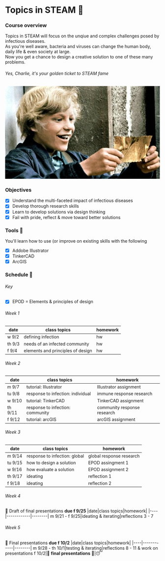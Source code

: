 # Topics in STEAM&nbsp;:nut_and_bolt:

### Course overview 
Topics in STEAM will focus on the unqiue and complex challenges posed by infectious diseases.\
As you're well aware, bacteria and viruses can change the human body, daily life & even society at large.\
Now you get a chance to design a creative solution to one of these many problems.
###### Yes, Charlie, it's your golden ticket to STEAM fame
![goldenTicket](goldenTicket.jpg)

### Objectives
  - [x] Understand the multi-faceted impact of infectious diseases
  - [x] Develop thorough research skills 
  - [x] Learn to develop solutions via design thinking 
  - [x] Fail with pride, reflect & move toward better solutions
### Tools&nbsp;:wrench:
You'll learn how to use (or improve on existing skills with the following
  - [x] Addobe Illustrator
  - [x] TinkerCAD
  - [x] ArcGIS
### Schedule&nbsp;:calendar:
  
  ###### Key
  - [x] EPOD = Elements & principles of design
  
  
  
  ###### Week 1
  |date|class topics|homework|
  |----|------------|--------|
  w 9/2|defining infection|hw
  th 9/3|needs of an infected community|hw
  f 9/4|elements and principles of design|hw
  ###### Week 2
  |date|class topics|homework|
  |----|------------|--------|
  m 9/7|tutorial: Illustrator|Illustrator assignment
  tu 9/8|response to infection: individual|immune response research
  w 9/10|tutorial: TinkerCAD|TinkerCAD assignment
  th 9/11|response to infection: community|community response research
  f 9/12|tutorial: arcGIS|arcGIS assignment
  ###### Week 3
  |date|class topics|homework|
  |----|------------|--------|
  m 9/14|response to infection: global|global response research
  tu 9/15|how to design a solution|EPOD assingment 1
  w 9/16|how evaluate a solution|EPOD assignment 2
  th 9/17|ideating|reflection 1
  f 9/18|ideating|reflection 2
  ###### Week 4
  :pushpin: Draft of final presentations **due f 9/25**
  |date|class topics|homework|
  |----|------------|--------|
  m 9/21 - f 9/25|ideating & iterating|reflections 3 - 7
  ###### Week 5
  :pushpin: Final presentations **due f 10/2**
  |date|class topics|homework|
  |----|------------|--------|
  m 9/28 - th 10/1|testing & iterating|reflections 8 - 11 & work on presentations
  f 10/2|:tada:&nbsp;**final presentations**&nbsp;:tada:|:sleeping:
  
  
 
  
